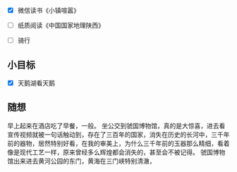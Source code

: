 - [x] 微信读书《小镇喧嚣》
- [ ] 纸质阅读《中国国家地理陕西》
- [ ] 骑行


## 小目标
- [x] 天鹅湖看天鹅

## 随想
早上起来在酒店吃了早餐，一般。
坐公交到虢国博物馆，真的是大惊喜，进去看宣传视频就被一句话触动到，存在了三百年的国家，消失在历史的长河中，三千年前的器物，居然特别好看，在我的审美上，为什么三千年前的玉器那么精细，看着像是现代工艺一样，原来曾经多么辉煌都会消失的，甚至会不被记得。
虢国博物馆出来进去黄河公园的东门，黄海在三门峡特别清澈，